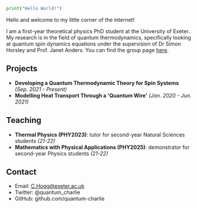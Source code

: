 ```python
print("Hello World!")
```

Hello and welcome to my little corner of the internet!

I am a first-year theoretical physics PhD student at the University of Exeter. My research is in the field of quantum thermodynamics, specifically looking at quantum spin dynamics equations under the supervision of Dr Simon Horsley and Prof. Janet Anders. You can find the group page [here](http://www.quantum-exeter.co.uk/). 


## Projects

* **Developing a Quantum Thermodynamic Theory for Spin Systems** *(Sep. 2021 - Present)*
* **Modelling Heat Transport Through a 'Quantum Wire'** *(Jan. 2020 - Jun. 2021)*

## Teaching

* **Thermal Physics (PHY2023)**: tutor for second-year Natural Sciences students *(21-22)*
* **Mathematics with Physical Applications (PHY2025)**: demonstrator for second-year Physics students *(21-22)*

## Contact

* Email: C.Hogg@exeter.ac.uk
* Twitter: @quantum_charlie
* GitHub: github.com/quantum-charlie
